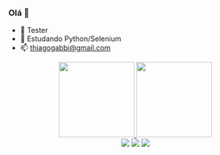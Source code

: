 ### Olá 👋


- 🔭 Tester
- 🌱 Estudando Python/Selenium
- 📫 thiagogabbi@gmail.com




<div align="center">
  <a href="https://github.com/thiagogabbi">
  <img height="150em" src="https://github-readme-stats.vercel.app/api?username=thiagogabbi&show_icons=true&theme=calm&include_all_commits=true&count_private=true"/>
  <img height="150em" src="https://github-readme-stats.vercel.app/api/top-langs/?username=thiagogabbi&layout=compact&langs_count=7&theme=calm"/>
</div>

  <div align= "center"> 
  <a href="https://www.linkedin.com/in/thiago-gabbi/" target="_blank"><img src="https://img.shields.io/badge/-LinkedIn-%230077B5?style=for-the-badge&logo=linkedin&logoColor=white" target="_blank"></a> 
  <a href="https://www.instagram.com/gabbithiago" target="_blank"><img src="https://img.shields.io/badge/-Instagram-%23E4405F?style=for-the-badge&logo=instagram&logoColor=white" target="_blank"></a>
  <a href = "mailto:thiagogabbi@gmail.com"><img src="https://img.shields.io/badge/-Gmail-%23333?style=for-the-badge&logo=gmail&logoColor=white" target="_blank"></a>
 
 

</div>
